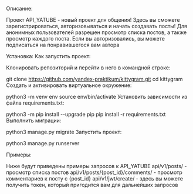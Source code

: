 Описание: 

Проект API_YATUBE - новый проект для общения! Здесь вы сможете зарегистрироваться, авторизовываться и  начать создавать посты!
Для анонимных пользователей разрешен просмотр списка постов, а также просмотр каждого поста.
Если вы авторизовались, вы можете подписаться на понравившегося вам автора


Установка: Как запустить проект:

Клонировать репозиторий и перейти в него в командной строке:

git clone https://github.com/yandex-praktikum/kittygram.git
cd kittygram
Cоздать и активировать виртуальное окружение:

python3 -m venv env
source env/bin/activate
Установить зависимости из файла requirements.txt:

python3 -m pip install --upgrade pip
pip install -r requirements.txt
Выполнить миграции:

python3 manage.py migrate
Запустить проект:

python3 manage.py runserver

Примеры:

Ниже будут приведены примеры запросов к API_YATUBE
api/v1/posts/ - просмотр списка постов
api/v1/posts/{post_id}/comments/ - просмотр комментариев к посту с {post_id}
api/v1/jwt/create/ - здесь вы можете получить токен, который пригодится вам для дальнейших запросов
